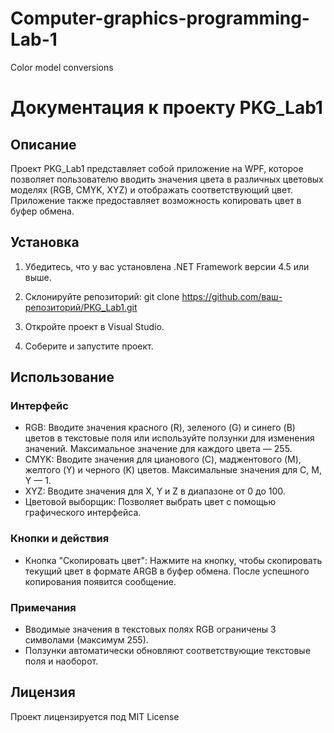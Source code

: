# Computer-graphics-programming-Lab-1
Color model conversions
# Документация к проекту PKG_Lab1

## Описание

Проект PKG_Lab1 представляет собой приложение на WPF, которое позволяет пользователю вводить значения цвета в различных цветовых моделях (RGB, CMYK, XYZ) и отображать соответствующий цвет. Приложение также предоставляет возможность копировать цвет в буфер обмена.

## Установка

1. Убедитесь, что у вас установлена .NET Framework версии 4.5 или выше.
2. Склонируйте репозиторий:
      git clone https://github.com/ваш-репозиторий/PKG_Lab1.git
   
3. Откройте проект в Visual Studio.
4. Соберите и запустите проект.

## Использование

### Интерфейс

- RGB: Вводите значения красного (R), зеленого (G) и синего (B) цветов в текстовые поля или используйте ползунки для изменения значений. Максимальное значение для каждого цвета — 255.
- CMYK: Вводите значения для цианового (C), маджентового (M), желтого (Y) и черного (K) цветов. Максимальные значения для C, M, Y — 1.
- XYZ: Вводите значения для X, Y и Z в диапазоне от 0 до 100.
- Цветовой выборщик: Позволяет выбрать цвет с помощью графического интерфейса.

### Кнопки и действия

- Кнопка "Скопировать цвет": Нажмите на кнопку, чтобы скопировать текущий цвет в формате ARGB в буфер обмена. После успешного копирования появится сообщение.

### Примечания

- Вводимые значения в текстовых полях RGB ограничены 3 символами (максимум 255).
- Ползунки автоматически обновляют соответствующие текстовые поля и наоборот.

## Лицензия

Проект лицензируется под MIT License
